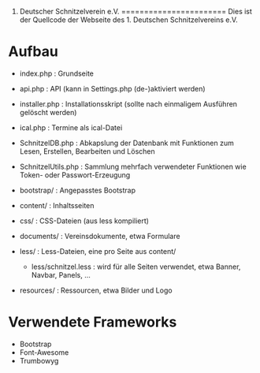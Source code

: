 1. Deutscher Schnitzelverein e.V.
=======================
Dies ist der Quellcode der Webseite des 1. Deutschen Schnitzelvereins e.V.

Aufbau
============
* index.php : Grundseite

* api.php : API (kann in Settings.php (de-)aktiviert werden)

* installer.php : Installationsskript (sollte nach einmaligem Ausführen gelöscht werden)

* ical.php : Termine als ical-Datei

* SchnitzelDB.php : Abkapslung der Datenbank mit Funktionen zum Lesen, Erstellen, Bearbeiten und Löschen

* SchnitzelUtils.php : Sammlung mehrfach verwendeter Funktionen wie Token- oder Passwort-Erzeugung

* bootstrap/ : Angepasstes Bootstrap

* content/ : Inhaltsseiten

* css/ : CSS-Dateien (aus less kompiliert)

* documents/ : Vereinsdokumente, etwa Formulare

* less/ : Less-Dateien, eine pro Seite aus content/

  * less/schnitzel.less : wird für alle Seiten verwendet, etwa Banner, Navbar, Panels, ...

* resources/ : Ressourcen, etwa Bilder und Logo

Verwendete Frameworks
============
* Bootstrap
* Font-Awesome
* Trumbowyg
